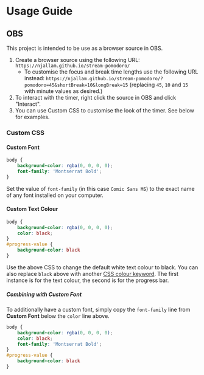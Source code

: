 # Usage Guide

## OBS

This project is intended to be use as a browser source in OBS.

1. Create a browser source using the following URL: `https://njallam.github.io/stream-pomodoro/`
   - To customise the focus and break time lengths use the following URL instead: `https://njallam.github.io/stream-pomodoro/?pomodoro=45&shortBreak=10&longBreak=15` (replacing `45`, `10` and `15` with minute values as desired.)
2. To interact with the timer, right click the source in OBS and click "Interact".
3. You can use Custom CSS to customise the look of the timer. See below for examples.

### Custom CSS

#### Custom Font
```css
body {
    background-color: rgba(0, 0, 0, 0);
    font-family: 'Montserrat Bold';
}
```
Set the value of `font-family` (in this case `Comic Sans MS`) to the exact name of any font installed on your computer.

#### Custom Text Colour
```css
body {
    background-color: rgba(0, 0, 0, 0);
    color: black;
}
#progress-value {
    background-color: black
}
```
Use the above CSS to change the default white text colour to black. You can also replace `black` above with another [CSS colour keyword](https://developer.mozilla.org/en-US/docs/Web/CSS/color_value#color_keywords).  The first instance is for the text colour, the second is for the progress bar.

##### Combining with Custom Font

To additionally have a custom font, simply copy the `font-family` line from **Custom Font** below the `color` line above.

```css
body {
    background-color: rgba(0, 0, 0, 0);
    color: black;
    font-family: 'Montserrat Bold';
}
#progress-value {
    background-color: black
}
```
